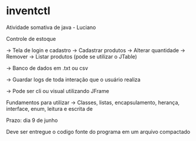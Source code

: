 # inventctl

Atividade somativa de java - Luciano

Controle de estoque

-> Tela de login e cadastro
-> Cadastrar produtos
-> Alterar quantidade
-> Remover
-> Listar produtos (pode se utilizar o JTable)

-> Banco de dados em .txt ou csv

-> Guardar logs de toda interação que o usuário realiza

-> Pode ser cli ou visual utilizando JFrame

Fundamentos para utilizar -> Classes, listas, encapsulamento, herança, interface, enum, leitura e escrita de 

Prazo: dia 9 de junho

Deve ser entregue o codigo fonte do programa em um arquivo compactado
